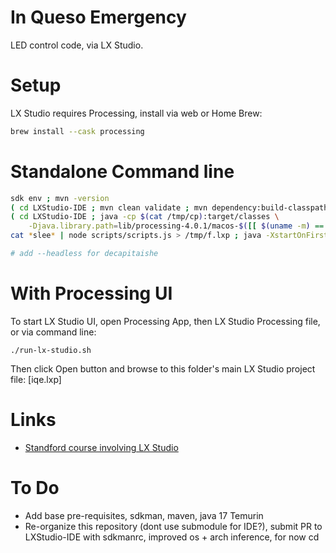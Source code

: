 # In Queso Emergency

LED control code, via LX Studio.

# Setup

LX Studio requires Processing, install via web or Home Brew:
```bash
brew install --cask processing
```

# Standalone Command line

```bash
sdk env ; mvn -version
( cd LXStudio-IDE ; mvn clean validate ; mvn dependency:build-classpath install -Dmdep.outputFile=/tmp/cp )
( cd LXStudio-IDE ; java -cp $(cat /tmp/cp):target/classes \
    -Djava.library.path=lib/processing-4.0.1/macos-$([[ $(uname -m) == "arm64" ]] && echo "aarch64" || uname -m) heronarts.lx.app.LXStudioApp ../iqe.lxp )
cat *slee* | node scripts/scripts.js > /tmp/f.lxp ; java -XstartOnFirstThread -cp glxs*.jar heronarts.lx.studio.Chromatik /tmp/f.lxp

# add --headless for decapitaishe
```

# With Processing UI

To start LX Studio UI, open Processing App, then LX Studio Processing file,
or via command line:
```
./run-lx-studio.sh
```

Then click Open button and browse to this folder's main LX Studio project file: [iqe.lxp]

# Links
- [Standford course involving LX Studio](https://code.stanford.edu/plevis/ee185/-/tree/master/software/FlightGui)

# To Do
- Add base pre-requisites, sdkman, maven, java 17 Temurin
- Re-organize this repository (dont use submodule for IDE?), submit PR to LXStudio-IDE with sdkmanrc, improved os + arch inference, for now cd